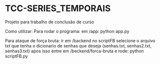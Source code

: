 # TCC-SERIES_TEMPORAIS
 Projeto para trabalho de conclusão de curso

Como utilizar:
Para rodar o programa:
em /app:
python app.py

Para ataque de força bruta:
ir em /backend
no scriptFB selecione o arquivo txt que tenha o dicionario de senhas que deseja (senhas.txt, senhas2.txt, senhas3.txt)
apos isso entre em /beckend/forca-bruta e rode:
python scriptFB.py

